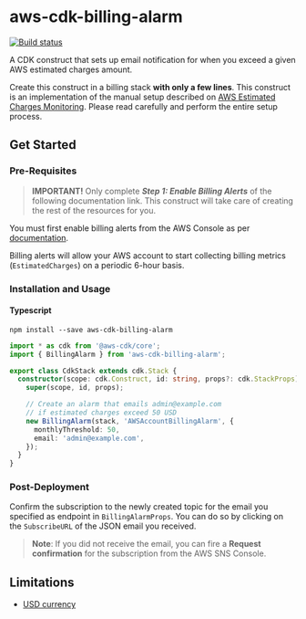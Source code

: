 # aws-cdk-billing-alarm
[![Build status](https://github.com/alvyn279/aws-cdk-billing-alarm/workflows/build/badge.svg)](https://github.com/alvyn279/aws-cdk-billing-alarm/actions/)

A CDK construct that sets up email notification for when you exceed a given AWS estimated charges amount.

Create this construct in a billing stack **with only a few lines**. This construct is an implementation of the manual
setup described on [AWS Estimated Charges Monitoring](https://docs.aws.amazon.com/AmazonCloudWatch/latest/monitoring/gs_monitor_estimated_charges_with_cloudwatch.html#gs_creating_billing_alarm).
Please read carefully and perform the entire setup process.

## Get Started

### Pre-Requisites
 
> **IMPORTANT!** Only complete **_Step 1: Enable Billing Alerts_** of the following documentation link. This construct will take
care of creating the rest of the resources for you.

You must first enable billing alerts from the AWS Console as per [documentation](https://docs.aws.amazon.com/AmazonCloudWatch/latest/monitoring/gs_monitor_estimated_charges_with_cloudwatch.html#gs_turning_on_billing_metrics).

Billing alerts will allow your AWS account to start collecting billing metrics (`EstimatedCharges`) on a periodic 6-hour basis.

### Installation and Usage
#### Typescript

```console
npm install --save aws-cdk-billing-alarm
```

```typescript
import * as cdk from '@aws-cdk/core';
import { BillingAlarm } from 'aws-cdk-billing-alarm';

export class CdkStack extends cdk.Stack {
  constructor(scope: cdk.Construct, id: string, props?: cdk.StackProps) {
    super(scope, id, props);

    // Create an alarm that emails admin@example.com
    // if estimated charges exceed 50 USD
    new BillingAlarm(stack, 'AWSAccountBillingAlarm', {
      monthlyThreshold: 50,
      email: 'admin@example.com',
    });
  }
}
```

### Post-Deployment

Confirm the subscription to the newly created topic for the email you specified as endpoint in `BillingAlarmProps`.
You can do so by clicking on the `SubscribeURL` of the JSON email you received.
> **Note**: If you did not receive the email, you can fire a **Request confirmation** for the subscription from the AWS SNS Console.
   

## Limitations

- [USD currency](https://docs.aws.amazon.com/AmazonCloudWatch/latest/monitoring/monitor_estimated_charges_with_cloudwatch.html#creating_billing_alarm_with_wizard)
